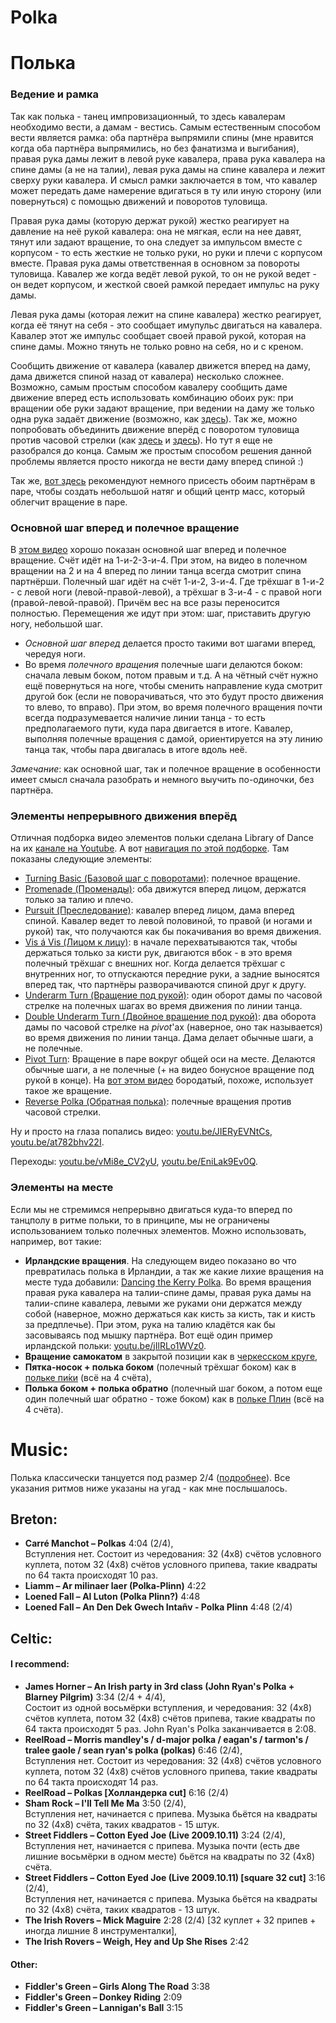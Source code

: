 Polka
=====
# Полька

### Ведение и рамка
Так как полька - танец импровизационный, то здесь кавалерам необходимо вести, а дамам - вестись. Самым естественным способом вести является рамка: оба партнёра выпрямили спины (мне нравится когда оба партнёра выпрямились, но без фанатизма и выгибания), правая рука дамы лежит в левой руке кавалера, права рука кавалера на спине дамы (а не на талии), левая рука дамы на спине кавалера и лежит сверху руки кавалера. И смысл рамки заключается в том, что кавалер может передать даме намерение вдигаться в ту или иную сторону (или повернуться) с помощью движений и поворотов туловища.

Правая рука дамы (которую держат рукой) жестко реагирует на давление на неё рукой кавалера: она не мягкая, если на нее давят, тянут или задают вращение, то она следует за импульсом вместе с корпусом - то есть жесткие не только руки, но руки и плечи с корпусом вместе. Правая рука дамы ответственная в основном за повороты туловища. Кавалер же когда ведёт левой рукой, то он не рукой ведет - он ведет корпусом, и жесткой своей рамкой передает импульс на руку дамы.

Левая рука дамы (которая лежит на спине кавалера) жестко реагирует, когда её тянут на себя - это сообщает имупульс двигаться на кавалера. Кавалер этот же импульс сообщает своей правой рукой, которая на спине дамы. Можно тянуть не только ровно на себя, но и с креном.

Сообщить движение от кавалера (кавалер движется вперед на даму, дама движется спиной назад от кавалера) несколько сложнее. Возможно, самым простым способом кавалеру сообщить даме движение вперед есть использовать комбинацию обоих рук: при вращении обе руки задают вращение, при ведении на даму же только одна рука задаёт движение (возможно, как [здесь](https://youtu.be/GqrPlBoTqdk?t=163)). Так же, можно попробовать объединить движение вперёд с поворотом туловища против часовой стрелки (как [здесь](https://www.youtube.com/watch?v=JFcz35iQnWU) и [здесь](https://youtu.be/vEDn9frcy08?t=151)). Но тут я еще не разобрался до конца. Самым же простым способом решения данной проблемы является просто никогда не вести даму вперед спиной :)

Так же, [вот здесь](https://youtu.be/_IFuCqx5ofM?t=79) рекомендуют немного присесть обоим партнёрам в паре, чтобы создать небольшой натяг и общий центр масс, который облегчит вращение в паре.

### Основной шаг вперед и полечное вращение
В [этом видео](https://www.youtube.com/watch?v=sVnfVUWiBTU) хорошо показан основной шаг вперед и полечное вращение. Счёт идёт на 1-и-2-3-и-4. При этом, на видео в полечном вращении на 2 и на 4 вперед по линии танца всегда смотрит спина партнёрши. Полечный шаг идёт на счёт 1-и-2, 3-и-4. Где трёхшаг в 1-и-2 - с левой ноги (левой-правой-левой), а трёхшаг в 3-и-4 - с правой ноги (правой-левой-правой). Причём вес на все разы переносится полностью. Перемещения же идут при этом: шаг, приставить другую ногу, небольшой шаг.
- _Основной шаг вперед_ делается просто такими вот шагами вперед, чередуя ноги.
- Во время _полечного вращения_ полечные шаги делаются боком: сначала левым боком, потом правым и т.д. А на чётный счёт нужно ещё повернуться на ноге, чтобы сменить направление куда смотрит другой бок (если не поворачиваться, что это будут просто движения то влево, то вправо). При этом, во время полечного вращения почти всегда подразумевается наличие линии танца - то есть предполагаемого пути, куда пара двигается в итоге. Кавалер, выполняя полечные вращения с дамой, ориентируется на эту линию танца так, чтобы пара двигалась в итоге вдоль неё.

_Замечание_: как основной шаг, так и полечное вращение в особенности имеет смысл сначала разобрать и немного выучить по-одиночки, без партнёра.

### Элементы непрерывного движения вперёд
Отличная подборка видео элементов польки сделана Library of Dance на их [канале на Youtube](https://www.youtube.com/channel/UCXxfZG671bWCeOWj6Z_8IHA). А вот [навигация по этой подборке](http://www.libraryofdance.org/dances/polka/). Там показаны следующие элементы:

- [Turning Basic (Базовой шаг с поворотами)](https://www.youtube.com/watch?v=gy1qQ4GChVc): полечное вращение.
- [Promenade (Променады)](https://www.youtube.com/watch?v=v_tR53SI6Cg): оба движутся вперед лицом, держатся только за талию и плечо.
- [Pursuit (Преследование)](https://www.youtube.com/watch?v=JFcz35iQnWU): кавалер вперед лицом, дама вперед спиной. Кавалер ведет то левой половиной, то правой (и ногами и рукой) так, что получаются как бы покачивания во время движения.
- [Vis á Vis (Лицом к лицу)](https://www.youtube.com/watch?v=TcAZLbb4neQ): в начале перехватываются так, чтобы держаться только за кисти рук, двигаются вбок - в это время полечный трёхшаг с внешних ног. Когда делается трёхшаг с внутренних ног, то отпускаются передние руки, а задние выносятся вперед так, что партнёры разворачиваются спиной друг к другу.
- [Underarm Turn (Вращение под рукой)](https://www.youtube.com/watch?v=no3etzfuFVU): один оборот дамы по часовой стрелке на полечных шагах во время движения по линии танца.
- [Double Underarm Turn (Двойное вращение под рукой)](https://www.youtube.com/watch?v=FA4fdIdbu3I): два оборота дамы по часовой стрелке на _pivot_'ах (наверное, оно так называется) во время движения по линии танца. Дама делает обычные шаги, а не полечные.
- [Pivot Turn](https://www.youtube.com/watch?v=-XWWu18SzKc): Вращение в паре вокруг общей оси на месте. Делаются обычные шаги, а не полечные (+ на видео бонусное вращение под рукой в конце). На [вот этом видео](https://www.youtube.com/watch?v=WxP_os4oMSw) бородатый, похоже, использует такое же вращение.
- [Reverse Polka (Обратная полька)](https://www.youtube.com/watch?v=4u9JS6lLq6Y): полечные вращения против часовой стрелки.

Ну и просто на глаза попались видео: [youtu.be/JIERyEVNtCs](https://www.youtube.com/watch?v=JIERyEVNtCs), [youtu.be/at782bhv22I](https://www.youtube.com/watch?v=at782bhv22I).

Переходы: [youtu.be/vMi8e_CV2yU](https://www.youtube.com/watch?v=vMi8e_CV2yU), [youtu.be/EniLak9Ev0Q](https://www.youtube.com/watch?v=EniLak9Ev0Q).

### Элементы на месте
Если мы не стремимся непрерывно двигаться куда-то вперед по танцполу в ритме польки, то в принципе, мы не ограничены использованием только полечных элементов. Можно использовать, например, вот такие:

- __Ирландские вращения__. На следующем видео показано во что превратилась полька в Ирландии, а так же какие лихие вращения на месте туда добавили: [Dancing the Kerry Polka](https://youtu.be/kYYeX8W3Dqk?t=45). Во время вращения правая рука кавалера на талии-спине дамы, правая рука дамы на талии-спине кавалера, левыми же руками они держатся между собой (наверное, можно держаться как кисть за кисть, так и кисть за предплечье). При этом, рука на талию кладётся как бы засовываясь под мышку партнёра. Вот ещё один пример ирландской польки: [youtu.be/jIlRLo1WVz0](https://www.youtube.com/watch?v=jIlRLo1WVz0).
- __Вращение самокатом__ в закрытой позиции как в [черкесском круге](cercle-circassien.md),
- __Пятка-носок + полька боком__ (полечный трёхшаг боком) как в [польке пи́ки](polka-piquee.md) (всё на 4 счёта),
- __Полька боком + полька обратно__ (полечный шаг боком, а потом еще один полечный шаг обратно - тоже боком) как в [польке Плин](polka-plinn.md) (всё на 4 счёта).

Music:
=======
Полька классически танцуется под размер 2/4 ([подробнее](http://music.stackexchange.com/questions/5621/is-there-a-difference-between-2-4-and-4-4)). Все указания ритмов ниже указаны на угад - как мне послышалось.

## Breton:
- **Carré Manchot – Polkas** 4:04 (2/4),  
  Вступления нет. Состоит из чередования: 32 (4x8) счётов условного куплета, потом 32 (4x8) счётов условного припева, такие квадраты по 64 такта происходят 10 раз.
- **Liamm – Ar milinaer laer (Polka-Plinn)** 4:22
- **Loened Fall – Al Luton (Polka Plinn?)** 4:48
- **Loened Fall – An Den Dek Gwech Intañv - Polka Plinn** 4:48 (2/4)

## Celtic:
#### I recommend:
- **James Horner – An Irish party in 3rd class (John Ryan's Polka + Blarney Pilgrim)** 3:34 (2/4 + 4/4),  
  Состоит из одной восьмёрки вступления, и чередования:  32 (4x8) счётов куплета, потом 32 (4x8) счётов припева, такие квадраты по 64 такта происходят 5 раз. John Ryan's Polka заканчивается в 2:08.
- **ReelRoad – Morris mandley's / d-major polka / eagan's / tarmon's / tralee gaole / sean ryan's polka (polkas)** 6:46 (2/4),  
  Вступления нет. Состоит из чередования: 32 (4x8) счётов условного куплета, потом 32 (4x8) счётов условного припева, такие квадраты по 64 такта происходят 14 раз.
- **ReelRoad – Polkas [Холландерка cut]** 6:16 (2/4)
- **Sham Rock – I'll Tell Me Ma** 3:50 (2/4),  
  Вступления нет, начинается с припева. Музыка бьётся на квадраты по 32 (4х8) счёта, таких квадратов - 15 штук.
- **Street Fiddlers – Cotton Eyed Joe (Live 2009.10.11)** 3:24 (2/4),  
  Вступления нет, начинается с припева. Музыка почти (есть две лишние восьмёрки в одном месте) бьётся на квадраты по 32 (4х8) счёта.
- **Street Fiddlers – Cotton Eyed Joe (Live 2009.10.11) [square 32 cut]** 3:16 (2/4),  
  Вступления нет, начинается с припева. Музыка бьётся на квадраты по 32 (4х8) счёта, таких квадратов - 13 штук.
- **The Irish Rovers – Mick Maguire** 2:28 (2/4) [32 куплет + 32 припев + иногда лишние 8 инструменталки],
- **The Irish Rovers – Weigh, Hey and Up She Rises** 2:42

#### Other:
- **Fiddler's Green – Girls Along The Road** 3:38
- **Fiddler's Green – Donkey Riding** 2:09
- **Fiddler's Green – Lannigan's Ball** 3:15
